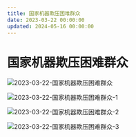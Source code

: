 ```yaml
---
title: 国家机器欺压困难群众
date: 2023-03-22 00:00:00
updated: 2024-05-16 00:00:00
---
```


# 国家机器欺压困难群众

![2023-03-22-国家机器欺压困难群众](assets/2023-03-22-国家机器欺压困难群众.jpeg)

![2023-03-22-国家机器欺压困难群众-1](assets/2023-03-22-国家机器欺压困难群众-1.jpeg)

![2023-03-22-国家机器欺压困难群众-2](assets/2023-03-22-国家机器欺压困难群众-2.jpeg)

![2023-03-22-国家机器欺压困难群众-3](assets/2023-03-22-国家机器欺压困难群众-3.jpeg)

